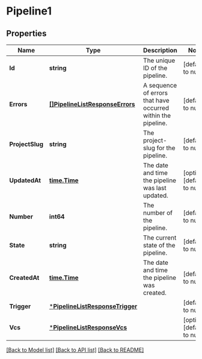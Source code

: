 # Pipeline1

## Properties
Name | Type | Description | Notes
------------ | ------------- | ------------- | -------------
**Id** | **string** | The unique ID of the pipeline. | [default to null]
**Errors** | [**[]PipelineListResponseErrors**](PipelineListResponse_errors.md) | A sequence of errors that have occurred within the pipeline. | [default to null]
**ProjectSlug** | **string** | The project-slug for the pipeline. | [default to null]
**UpdatedAt** | [**time.Time**](time.Time.md) | The date and time the pipeline was last updated. | [optional] [default to null]
**Number** | **int64** | The number of the pipeline. | [default to null]
**State** | **string** | The current state of the pipeline. | [default to null]
**CreatedAt** | [**time.Time**](time.Time.md) | The date and time the pipeline was created. | [default to null]
**Trigger** | [***PipelineListResponseTrigger**](PipelineListResponse_trigger.md) |  | [default to null]
**Vcs** | [***PipelineListResponseVcs**](PipelineListResponse_vcs.md) |  | [optional] [default to null]

[[Back to Model list]](../README.md#documentation-for-models) [[Back to API list]](../README.md#documentation-for-api-endpoints) [[Back to README]](../README.md)

